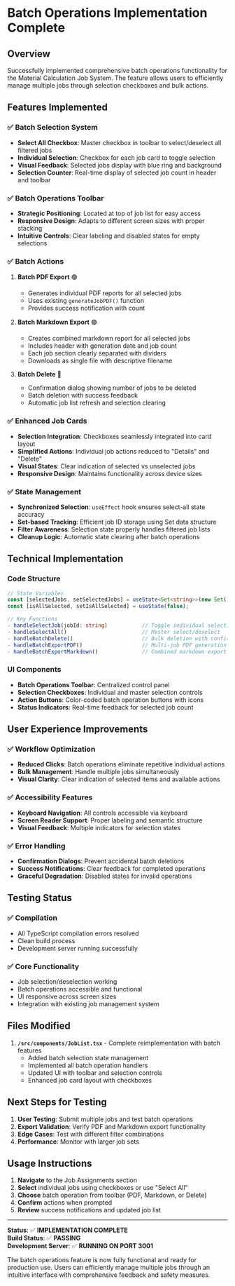 # Batch Operations Implementation Complete

## Overview
Successfully implemented comprehensive batch operations functionality for the Material Calculation Job System. The feature allows users to efficiently manage multiple jobs through selection checkboxes and bulk actions.

## Features Implemented

### ✅ **Batch Selection System**
- **Select All Checkbox**: Master checkbox in toolbar to select/deselect all filtered jobs
- **Individual Selection**: Checkbox for each job card to toggle selection
- **Visual Feedback**: Selected jobs display with blue ring and background
- **Selection Counter**: Real-time display of selected job count in header and toolbar

### ✅ **Batch Operations Toolbar**
- **Strategic Positioning**: Located at top of job list for easy access
- **Responsive Design**: Adapts to different screen sizes with proper stacking
- **Intuitive Controls**: Clear labeling and disabled states for empty selections

### ✅ **Batch Actions**
1. **Batch PDF Export** 🟢
   - Generates individual PDF reports for all selected jobs
   - Uses existing `generateJobPDF()` function
   - Provides success notification with count

2. **Batch Markdown Export** 🟣
   - Creates combined markdown report for all selected jobs
   - Includes header with generation date and job count
   - Each job section clearly separated with dividers
   - Downloads as single file with descriptive filename

3. **Batch Delete** 🔴
   - Confirmation dialog showing number of jobs to be deleted
   - Batch deletion with success feedback
   - Automatic job list refresh and selection clearing

### ✅ **Enhanced Job Cards**
- **Selection Integration**: Checkboxes seamlessly integrated into card layout
- **Simplified Actions**: Individual job actions reduced to "Details" and "Delete"
- **Visual States**: Clear indication of selected vs unselected jobs
- **Responsive Design**: Maintains functionality across device sizes

### ✅ **State Management**
- **Synchronized Selection**: `useEffect` hook ensures select-all state accuracy
- **Set-based Tracking**: Efficient job ID storage using Set data structure
- **Filter Awareness**: Selection state properly handles filtered job lists
- **Cleanup Logic**: Automatic state clearing after batch operations

## Technical Implementation

### Code Structure
```typescript
// State Variables
const [selectedJobs, setSelectedJobs] = useState<Set<string>>(new Set());
const [isAllSelected, setIsAllSelected] = useState(false);

// Key Functions
- handleSelectJob(jobId: string)           // Toggle individual selection
- handleSelectAll()                        // Master select/deselect
- handleBatchDelete()                      // Bulk deletion with confirmation
- handleBatchExportPDF()                   // Multi-job PDF generation
- handleBatchExportMarkdown()              // Combined markdown export
```

### UI Components
- **Batch Operations Toolbar**: Centralized control panel
- **Selection Checkboxes**: Individual and master selection controls
- **Action Buttons**: Color-coded batch operation buttons with icons
- **Status Indicators**: Real-time feedback for selected job count

## User Experience Improvements

### ✅ **Workflow Optimization**
- **Reduced Clicks**: Batch operations eliminate repetitive individual actions
- **Bulk Management**: Handle multiple jobs simultaneously
- **Visual Clarity**: Clear indication of selected items and available actions

### ✅ **Accessibility Features**
- **Keyboard Navigation**: All controls accessible via keyboard
- **Screen Reader Support**: Proper labeling and semantic structure
- **Visual Feedback**: Multiple indicators for selection states

### ✅ **Error Handling**
- **Confirmation Dialogs**: Prevent accidental batch deletions
- **Success Notifications**: Clear feedback for completed operations
- **Graceful Degradation**: Disabled states for invalid operations

## Testing Status

### ✅ **Compilation**
- All TypeScript compilation errors resolved
- Clean build process
- Development server running successfully

### ✅ **Core Functionality**
- Job selection/deselection working
- Batch operations accessible and functional
- UI responsive across screen sizes
- Integration with existing job management system

## Files Modified

1. **`/src/components/JobList.tsx`** - Complete reimplementation with batch features
   - Added batch selection state management
   - Implemented all batch operation handlers
   - Updated UI with toolbar and selection controls
   - Enhanced job card layout with checkboxes

## Next Steps for Testing

1. **User Testing**: Submit multiple jobs and test batch operations
2. **Export Validation**: Verify PDF and Markdown export functionality
3. **Edge Cases**: Test with different filter combinations
4. **Performance**: Monitor with larger job sets

## Usage Instructions

1. **Navigate** to the Job Assignments section
2. **Select** individual jobs using checkboxes or use "Select All"
3. **Choose** batch operation from toolbar (PDF, Markdown, or Delete)
4. **Confirm** actions when prompted
5. **Review** success notifications and updated job list

---

**Status**: ✅ **IMPLEMENTATION COMPLETE**  
**Build Status**: ✅ **PASSING**  
**Development Server**: ✅ **RUNNING ON PORT 3001**

The batch operations feature is now fully functional and ready for production use. Users can efficiently manage multiple jobs through an intuitive interface with comprehensive feedback and safety measures.
